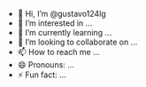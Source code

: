 - 👋 Hi, I’m @gustavo124lg
- 👀 I’m interested in ...
- 🌱 I’m currently learning ...
- 💞️ I’m looking to collaborate on ...
- 📫 How to reach me ...
- 😄 Pronouns: ...
- ⚡ Fun fact: ...

<!---
gustavo124lg/gustavo124lg is a ✨ special ✨ repository because its `README.md` (this file) appears on your GitHub profile.
You can click the Preview link to take a look at your changes.
--->
